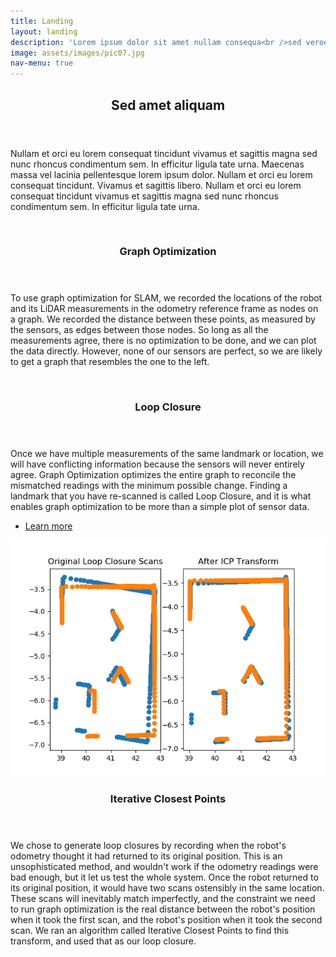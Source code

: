 ```yaml
---
title: Landing
layout: landing
description: 'Lorem ipsum dolor sit amet nullam consequa<br />sed veroeros. tempus adipiscing nulla.'
image: assets/images/pic07.jpg
nav-menu: true
---
```


<!-- Main -->
<div id="main">

<!-- One -->
<section id="one">
	<div class="inner">
		<header class="major">
			<h2>Sed amet aliquam</h2>
		</header>
		<p>Nullam et orci eu lorem consequat tincidunt vivamus et sagittis magna sed nunc rhoncus condimentum sem. In efficitur ligula tate urna. Maecenas massa vel lacinia pellentesque lorem ipsum dolor. Nullam et orci eu lorem consequat tincidunt. Vivamus et sagittis libero. Nullam et orci eu lorem consequat tincidunt vivamus et sagittis magna sed nunc rhoncus condimentum sem. In efficitur ligula tate urna.</p>
	</div>
</section>

<!-- One -->
<!-- <section id="One">
	<div class="inner">
		<header class="major">
			<h2>2D LiDAR Based SLAM</h2>
		</header>
		<p>The goal of our project was to implement a basic SLAM alorithm using a physical Neato from Olin. SLAM is a class of algorithms for simultaneously mapping an area and locating the robot within that map. We used the Neato's built-in LiDAR and wheel encoders to sense the environment, and a method called Graph Optimization to map it.</p>
	</div>
</section> -->

<!-- Two -->
<section id="Two" class="spotlights">
	<section>
		<a href="#" class="image">
			<img src="{% link assets/images/drift.png %}" alt="" data-position="center center" />
		</a>
		<div class="content">
			<div class="inner">
				<header class="major">
					<h3>Graph Optimization</h3>
				</header>
				<p>To use graph optimization for SLAM, we recorded the locations of the robot and its LiDAR measurements in the odometry reference frame as nodes on a graph. We recorded the distance between these points, as measured by the sensors, as edges between those nodes. So long as all the measurements agree, there is no optimization to be done, and we can plot the data directly. However, none of our sensors are perfect, so we are likely to get a graph that resembles the one to the left. </p>
			</div>
		</div>
	</section>
	<section>
		<a href="generic.html" class="image">
			<img src="{% link assets/images/stablescan.jpg %}" alt="" data-position="top center" />
		</a>
		<div class="content">
			<div class="inner">
				<header class="major">
					<h3>Loop Closure</h3>
				</header>
				<p>Once we have multiple measurements of the same landmark or location, we will have conflicting information because the sensors will never entirely agree. Graph Optimization optimizes the entire graph to reconcile the mismatched readings with the minimum possible change. Finding a landmark that you have re-scanned is called Loop Closure, and it is what enables graph optimization to be more than a simple plot of sensor data. </p>
				<ul class="actions">
					<li><a href="generic.html" class="button">Learn more</a></li>
				</ul>
			</div>
		</div>
	</section>
	<section>
		<a href="generic.html" class="image">
			<img src="./assets/images/labelled_icp_transform.png" alt="" data-position="25% 25%" />
		</a>
		<div class="content">
			<div class="inner">
				<header class="major">
					<h3>Iterative Closest Points</h3>
				</header>
				<p>We chose to generate loop closures by recording when the robot's odometry thought it had returned to its original position. This is an unsophisticated method, and wouldn't work if the odometry readings were bad enough, but it let us test the whole system. Once the robot returned to its original position, it would have two scans ostensibly in the same location. These scans will inevitably match imperfectly, and the constraint we need to run graph optimization is the real distance between the robot's position when it took the first scan, and the robot's position when it took the second scan. We ran an algorithm called Iterative Closest Points to find this transform, and used that as our loop closure.</p>
			</div>
		</div>
	</section>
</section>
